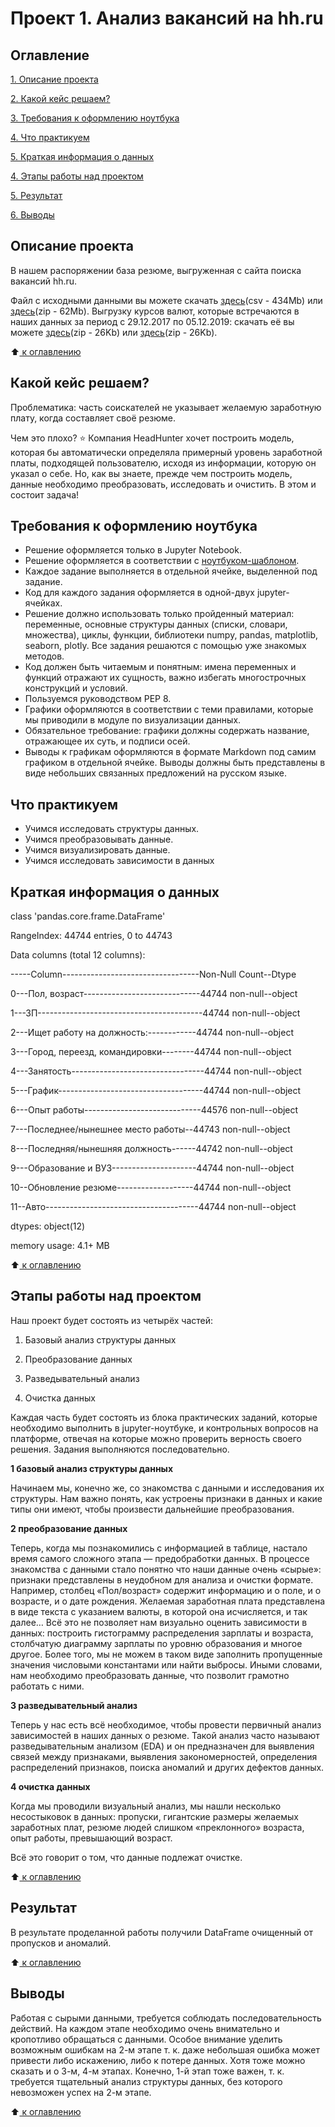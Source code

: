 # Проект 1. Анализ вакансий на hh.ru


## Оглавление
[1. Описание проекта](https://github.com/KirillJbt/sf_data_science/blob/main/project_1/README.md#Описание-проекта)

[2. Какой кейс решаем?](https://github.com/KirillJbt/sf_data_science/blob/main/project_1/README.md#Какой-кейс-решаем)

[3. Требования к оформлению ноутбука](https://github.com/KirillJbt/sf_data_science/blob/main/project_1/README.md#Требования-к-оформлению-ноутбука)

[4. Что практикуем](https://github.com/KirillJbt/sf_data_science/blob/main/project_1/README.md#Что-практикуем)

[5. Краткая информация о данных](https://github.com/KirillJbt/sf_data_science/blob/main/project_1/README.md#Краткая-информация-о-данных)

[4. Этапы работы над проектом](https://github.com/KirillJbt/sf_data_science/blob/main/project_1/README.md#Этапы-работы-над-проектом)

[5. Результат](https://github.com/KirillJbt/sf_data_science/blob/main/project_1/README.md#Результат)

[6. Выводы](https://github.com/KirillJbt/sf_data_science/blob/main/project_1/README.md#Выводы)

## Описание проекта

В нашем распоряжении база резюме, выгруженная с сайта поиска вакансий hh.ru.

Файл с исходными данными вы можете скачать [здесь](https://drive.google.com/file/d/1Kb78mAWYKcYlellTGhIjPI-bCcKbGuTn/view?usp=sharing)(csv - 434Mb) или [здесь](https://drive.google.com/file/d/1-28hY8xmR2_6o-y6BWn6dZ9B0QAobqHG/view?usp=sharing)(zip - 62Mb).
Выгрузку курсов валют, которые встречаются в наших данных за период с 29.12.2017 по 05.12.2019: скачать её вы можете [здесь](https://lms.skillfactory.ru/assets/courseware/v1/15abf80f45a2f3e93c3274101b451c67/asset-v1:SkillFactory+DSPR-2.0+14JULY2021+type@asset+block/ExchangeRates.zip)(zip - 26Kb) или [здесь](https://drive.google.com/file/d/1lZB30qOpIk41eyLXqTc60p07SqhQTV4p/view?usp=sharing)(zip - 26Kb).

:arrow_up:[ к оглавлению](https://github.com/KirillJbt/sf_data_science/blob/main/project_1/README.md#Оглавление)

## Какой кейс решаем?
Проблематика: часть соискателей не указывает желаемую заработную плату, когда составляет своё резюме.

Чем это плохо?
⭐ Компания HeadHunter хочет построить модель, которая бы автоматически определяла примерный уровень заработной платы, подходящей пользователю, исходя из информации, которую он указал о себе. Но, как вы знаете, прежде чем построить модель, данные необходимо преобразовать, исследовать и очистить. В этом и состоит задача!

## Требования к оформлению ноутбука

- Решение оформляется только в Jupyter Notebook.
- Решение оформляется в соответствии с [ноутбуком-шаблоном](https://lms.skillfactory.ru/assets/courseware/v1/619ae706e569851b2a47820a175b212a/asset-v1:SkillFactory+DSPR-2.0+14JULY2021+type@asset+block/Ноутбук-шаблон_Project_1.ipynb).
- Каждое задание выполняется в отдельной ячейке, выделенной под задание.
- Код для каждого задания оформляется в одной-двух jupyter-ячейках.
- Решение должно использовать только пройденный материал: переменные, основные структуры данных (списки, словари, множества), циклы, функции, библиотеки numpy, pandas, matplotlib, seaborn, plotly. Все задания решаются с помощью уже знакомых методов.
- Код должен быть читаемым и понятным: имена переменных и функций отражают их сущность, важно избегать многострочных конструкций и условий.
- Пользуемся руководством PEP 8.
- Графики оформляются в соответствии с теми правилами, которые мы приводили в модуле по визуализации данных.
- Обязательное требование: графики должны содержать название, отражающее их суть, и подписи осей.
- Выводы к графикам оформляются в формате Markdown под самим графиком в отдельной ячейке. Выводы должны быть представлены в виде небольших связанных предложений на русском языке.

## Что практикуем
- Учимся исследовать структуры данных.
- Учимся преобразовывать данные.
- Учимся визуализировать данные.
- Учимся исследовать зависимости в данных

## Краткая информация о данных

class 'pandas.core.frame.DataFrame'

RangeIndex: 44744 entries, 0 to 44743

Data columns (total 12 columns):

-----Column----------------------------------Non-Null Count--Dtype

0---Пол, возраст-----------------------------44744 non-null--object

1---ЗП-----------------------------------------44744 non-null--object

2---Ищет работу на должность:------------44744 non-null--object

3---Город, переезд, командировки--------44744 non-null--object

4---Занятость---------------------------------44744 non-null--object

5---График------------------------------------44744 non-null--object

6---Опыт работы-----------------------------44576 non-null--object

7---Последнее/нынешнее место работы--44743 non-null--object

8---Последняя/нынешняя должность------44742 non-null--object

9---Образование и ВУЗ---------------------44744 non-null--object

10--Обновление резюме-------------------44744 non-null--object

11--Авто--------------------------------------44744 non-null--object

dtypes: object(12)

memory usage: 4.1+ MB

:arrow_up:[ к оглавлению](https://github.com/KirillJbt/sf_data_science/blob/main/project_1/README.md#Оглавление)

## Этапы работы над проектом

Наш проект будет состоять из четырёх частей:

1. Базовый анализ структуры данных

2. Преобразование данных

3. Разведывательный анализ

4. Очистка данных

Каждая часть будет состоять из блока практических заданий, которые необходимо выполнить в jupyter-ноутбуке, и контрольных вопросов на платформе, отвечая на которые можно проверить верность своего решения. Задания выполняются последовательно.

**1 базовый анализ структуры данных**

Начинаем мы, конечно же, со знакомства с данными и исследования их структуры. Нам важно понять, как устроены признаки в данных и какие типы они имеют, чтобы произвести дальнейшие преобразования.

**2 преобразование данных**

Теперь, когда мы познакомились с информацией в таблице, настало время самого сложного этапа — предобработки данных. В процессе знакомства с данными стало понятно что наши данные очень «сырые»: признаки представлены в неудобном для анализа и очистки формате. Например, столбец «Пол/возраст» содержит информацию и о поле, и о возрасте, и о дате рождения. Желаемая заработная плата представлена в виде текста с указанием валюты, в которой она исчисляется, и так далее…
Всё это не позволяет нам визуально оценить зависимости в данных: построить гистограмму распределения зарплаты и возраста, столбчатую диаграмму зарплаты по уровню образования и многое другое. Более того, мы не можем в таком виде заполнить пропущенные значения числовыми константами или найти выбросы. Иными словами, нам необходимо преобразовать данные, что позволит грамотно работать с ними.

**3 разведывательный анализ**

Теперь у нас есть всё необходимое, чтобы провести первичный анализ зависимостей в наших данных о резюме. Такой анализ часто называют разведывательным анализом (EDA) и он предназначен для выявления связей между признаками, выявления закономерностей, определения распределений признаков, поиска аномалий и других дефектов данных.

**4 очистка данных**

Когда мы проводили визуальный анализ, мы нашли несколько несостыковок в данных: пропуски, гигантские размеры желаемых заработных плат, резюме людей слишком «преклонного» возраста, опыт работы, превышающий возраст.

Всё это говорит о том, что данные подлежат очистке.

:arrow_up:[ к оглавлению](https://github.com/KirillJbt/sf_data_science/blob/main/project_1/README.md#Оглавление)

## Результат
В результате проделанной работы получили DataFrame очищенный от пропусков и аномалий.

:arrow_up:[ к оглавлению](https://github.com/KirillJbt/sf_data_science/blob/main/project_1/README.md#Оглавление)

## Выводы
Работая с сырыми данными, требуется соблюдать последовательность действий. На каждом этапе необходимо очень внимательно и кропотливо обращаться с данными. Особое внимание уделить возможным ошибкам на 2-м этапе т. к. даже небольшая ошибка может привести либо искажению, либо к потере данных. Хотя тоже можно сказать и о 3-м, 4-м этапах. Конечно, 1-й этап тоже важен, т. к. требуется тщательный анализ структуры данных, без которого невозможен успех на 2-м этапе.

:arrow_up:[ к оглавлению](https://github.com/KirillJbt/sf_data_science/blob/main/project_1/README.md#Оглавление)